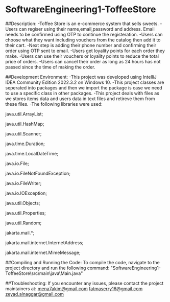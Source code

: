 # SoftwareEngineering1-ToffeeStore
##Description:
-Toffee Store is an e-commerce system that sells sweets.
-Users can regiser using their name,email,password and address. Email needs to be confirmed using OTP to continue the registeration.
-Users can choose what they want including vouchers from the catalog then add it to their cart.
-Next step is adding their phone number and confirming their order using OTP sent to email.
-Users get loyality points for each order they make.
-Users can use their vouchers or loyality points to reduce the total price of orders.
-Users can cancel their order as long as 24 hours has not passed since the time of making the order.




##Development Environment:
-This project was developed using IntelliJ IDEA Community Edition 2022.3.2 on Windows 10.
-This project classes are seperated into packages and then we import the package is case we need to use a specific class in other packages.
-This project deals with files as we stores items data and users data in text files and retireve them from these files. 
-The following libraries were used:

java.util.ArrayList;

java.util.HashMap;

java.util.Scanner;

java.time.Duration;

java.time.LocalDateTime;

java.io.File;

java.io.FileNotFoundException;

java.io.FileWriter;

java.io.IOException;

java.util.Objects;

java.util.Properties;

java.util.Random;

jakarta.mail.*;

jakarta.mail.internet.InternetAddress;

jakarta.mail.internet.MimeMessage;




##Compiling and Running the Code:
To compile the code, navigate to the project directory and run the following command:  "SoftwareEngineering1-ToffeeStore\src\main\java\Main.java"



##Troubleshooting:
If you encounter any issues, please contact the project maintainers at:
mena7akim@gmail.com
fatmaserry16@gmail.com
zeyad.alnaggar@gmail.com

